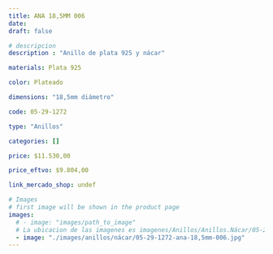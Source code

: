 ```yaml
---
title: ANA 18,5MM 006
date: 
draft: false

# descripcion
description : "Anillo de plata 925 y nácar"

materials: Plata 925

color: Plateado

dimensions: "18,5mm diámetro"

code: 05-29-1272

type: "Anillos"

categories: []

price: $11.530,00

price_eftvo: $9.804,00

link_mercado_shop: undef

# Images
# first image will be shown in the product page
images:
  # - image: "images/path_to_image"
  # La ubicacion de las imagenes es imagenes/Anillos/Anillos.Nácar/05-29-1272-ana-18,5mm-006
  - image: "./images/anillos/nácar/05-29-1272-ana-18,5mm-006.jpg"
---
```


